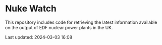 # Nuke Watch

This repository includes code for retrieving the latest information available on the output of EDF nuclear power plants in the UK.

Last updated: 2024-03-03 16:08